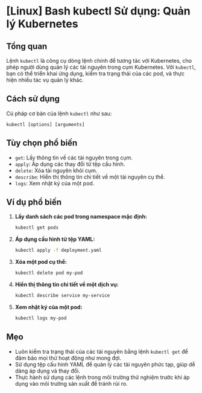 # [Linux] Bash kubectl Sử dụng: Quản lý Kubernetes

## Tổng quan
Lệnh `kubectl` là công cụ dòng lệnh chính để tương tác với Kubernetes, cho phép người dùng quản lý các tài nguyên trong cụm Kubernetes. Với `kubectl`, bạn có thể triển khai ứng dụng, kiểm tra trạng thái của các pod, và thực hiện nhiều tác vụ quản lý khác.

## Cách sử dụng
Cú pháp cơ bản của lệnh `kubectl` như sau:
```
kubectl [options] [arguments]
```

## Tùy chọn phổ biến
- `get`: Lấy thông tin về các tài nguyên trong cụm.
- `apply`: Áp dụng các thay đổi từ tệp cấu hình.
- `delete`: Xóa tài nguyên khỏi cụm.
- `describe`: Hiển thị thông tin chi tiết về một tài nguyên cụ thể.
- `logs`: Xem nhật ký của một pod.

## Ví dụ phổ biến
1. **Lấy danh sách các pod trong namespace mặc định:**
   ```bash
   kubectl get pods
   ```

2. **Áp dụng cấu hình từ tệp YAML:**
   ```bash
   kubectl apply -f deployment.yaml
   ```

3. **Xóa một pod cụ thể:**
   ```bash
   kubectl delete pod my-pod
   ```

4. **Hiển thị thông tin chi tiết về một dịch vụ:**
   ```bash
   kubectl describe service my-service
   ```

5. **Xem nhật ký của một pod:**
   ```bash
   kubectl logs my-pod
   ```

## Mẹo
- Luôn kiểm tra trạng thái của các tài nguyên bằng lệnh `kubectl get` để đảm bảo mọi thứ hoạt động như mong đợi.
- Sử dụng tệp cấu hình YAML để quản lý các tài nguyên phức tạp, giúp dễ dàng áp dụng và thay đổi.
- Thực hành sử dụng các lệnh trong môi trường thử nghiệm trước khi áp dụng vào môi trường sản xuất để tránh rủi ro.